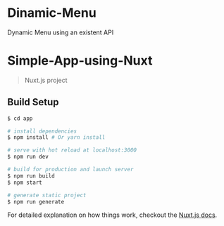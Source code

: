 # Dinamic-Menu
Dynamic Menu using an existent API

# Simple-App-using-Nuxt

> Nuxt.js project

## Build Setup

``` bash
$ cd app

# install dependencies
$ npm install # Or yarn install

# serve with hot reload at localhost:3000
$ npm run dev

# build for production and launch server
$ npm run build
$ npm start

# generate static project
$ npm run generate
```

For detailed explanation on how things work, checkout the [Nuxt.js docs](https://github.com/nuxt/nuxt.js).
